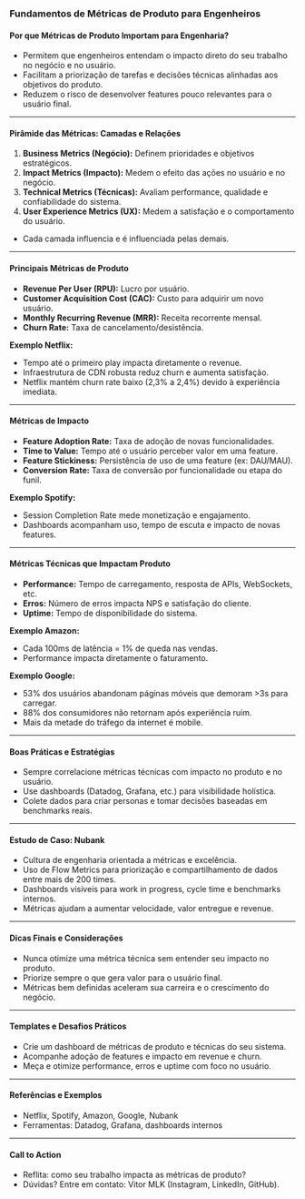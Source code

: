 ### Fundamentos de Métricas de Produto para Engenheiros

#### Por que Métricas de Produto Importam para Engenharia?

- Permitem que engenheiros entendam o impacto direto do seu trabalho no negócio e no usuário.
- Facilitam a priorização de tarefas e decisões técnicas alinhadas aos objetivos do produto.
- Reduzem o risco de desenvolver features pouco relevantes para o usuário final.

---

#### Pirâmide das Métricas: Camadas e Relações

1. **Business Metrics (Negócio):** Definem prioridades e objetivos estratégicos.
2. **Impact Metrics (Impacto):** Medem o efeito das ações no usuário e no negócio.
3. **Technical Metrics (Técnicas):** Avaliam performance, qualidade e confiabilidade do sistema.
4. **User Experience Metrics (UX):** Medem a satisfação e o comportamento do usuário.

- Cada camada influencia e é influenciada pelas demais.

---

#### Principais Métricas de Produto

- **Revenue Per User (RPU):** Lucro por usuário.
- **Customer Acquisition Cost (CAC):** Custo para adquirir um novo usuário.
- **Monthly Recurring Revenue (MRR):** Receita recorrente mensal.
- **Churn Rate:** Taxa de cancelamento/desistência.

**Exemplo Netflix:**

- Tempo até o primeiro play impacta diretamente o revenue.
- Infraestrutura de CDN robusta reduz churn e aumenta satisfação.
- Netflix mantém churn rate baixo (2,3% a 2,4%) devido à experiência imediata.

---

#### Métricas de Impacto

- **Feature Adoption Rate:** Taxa de adoção de novas funcionalidades.
- **Time to Value:** Tempo até o usuário perceber valor em uma feature.
- **Feature Stickiness:** Persistência de uso de uma feature (ex: DAU/MAU).
- **Conversion Rate:** Taxa de conversão por funcionalidade ou etapa do funil.

**Exemplo Spotify:**

- Session Completion Rate mede monetização e engajamento.
- Dashboards acompanham uso, tempo de escuta e impacto de novas features.

---

#### Métricas Técnicas que Impactam Produto

- **Performance:** Tempo de carregamento, resposta de APIs, WebSockets, etc.
- **Erros:** Número de erros impacta NPS e satisfação do cliente.
- **Uptime:** Tempo de disponibilidade do sistema.

**Exemplo Amazon:**

- Cada 100ms de latência = 1% de queda nas vendas.
- Performance impacta diretamente o faturamento.

**Exemplo Google:**

- 53% dos usuários abandonam páginas móveis que demoram >3s para carregar.
- 88% dos consumidores não retornam após experiência ruim.
- Mais da metade do tráfego da internet é mobile.

---

#### Boas Práticas e Estratégias

- Sempre correlacione métricas técnicas com impacto no produto e no usuário.
- Use dashboards (Datadog, Grafana, etc.) para visibilidade holística.
- Colete dados para criar personas e tomar decisões baseadas em benchmarks reais.

---

#### Estudo de Caso: Nubank

- Cultura de engenharia orientada a métricas e excelência.
- Uso de Flow Metrics para priorização e compartilhamento de dados entre mais de 200 times.
- Dashboards visíveis para work in progress, cycle time e benchmarks internos.
- Métricas ajudam a aumentar velocidade, valor entregue e revenue.

---

#### Dicas Finais e Considerações

- Nunca otimize uma métrica técnica sem entender seu impacto no produto.
- Priorize sempre o que gera valor para o usuário final.
- Métricas bem definidas aceleram sua carreira e o crescimento do negócio.

---

#### Templates e Desafios Práticos

- Crie um dashboard de métricas de produto e técnicas do seu sistema.
- Acompanhe adoção de features e impacto em revenue e churn.
- Meça e otimize performance, erros e uptime com foco no usuário.

---

#### Referências e Exemplos

- Netflix, Spotify, Amazon, Google, Nubank
- Ferramentas: Datadog, Grafana, dashboards internos

---

#### Call to Action

- Reflita: como seu trabalho impacta as métricas de produto?
- Dúvidas? Entre em contato: Vitor MLK (Instagram, LinkedIn, GitHub).
